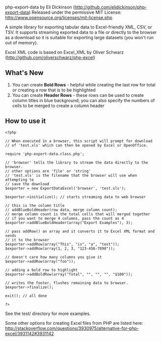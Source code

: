 php-export-data by Eli Dickinson (http://github.com/elidickinson/php-export-data)
Released under the permissive MIT License: http://www.opensource.org/licenses/mit-license.php

A simple library for exporting tabular data to Excel-friendly XML, CSV, or TSV. It supports streaming exported data to a file or directly to the browser as a download so it is suitable for exporting large datasets (you won't run out of memory).

Excel XML code is based on Excel_XML by Oliver Schwarz (http://github.com/oliverschwarz/php-excel)

## What's New

1. You can create **Bold Rows** - helpful while creating the last row for total or creating a row that is to be highlighted
2. You can create **Header Rows** - these rows can be used to create column titles in blue background; you can also specify the numbers of cells to be merged to create a column header

## How to use it

    <?php

    // When executed in a browser, this script will prompt for download 
    // of 'test.xls' which can then be opened by Excel or OpenOffice.

    require 'php-export-data.class.php';

    // 'browser' tells the library to stream the data directly to the browser.
    // other options are 'file' or 'string'
    // 'test.xls' is the filename that the browser will use when attempting to 
    // save the download
    $exporter = new ExportDataExcel('browser', 'test.xls');

    $exporter->initialize(); // starts streaming data to web browser

	// this is the column title
	// addBlueBoldHeader(row data, merge column count);
	// merge column count is the total cells that will merged together
	// if you want to merge 4 columns, pass the count as 4
	$exporter->addBlueBoldHeader(array("Export Examples"), 3);
	
    // pass addRow() an array and it converts it to Excel XML format and sends 
    // it to the browser
    $exporter->addRow(array("This", "is", "a", "test")); 
    $exporter->addRow(array(1, 2, 3, "123-456-7890"));

    // doesn't care how many columns you give it
    $exporter->addRow(array("foo")); 

	// adding a bold row to highlight
	$exporter->addBoldRow(array("Total", "", "", "", "$100"));

	// writes the footer, flushes remaining data to browser.
    $exporter->finalize(); 

    exit(); // all done

    ?>


See the test/ directory for more examples.


Some other options for creating Excel files from PHP are listed here: http://stackoverflow.com/questions/3930975/alternative-for-php-excel/3931142#3931142